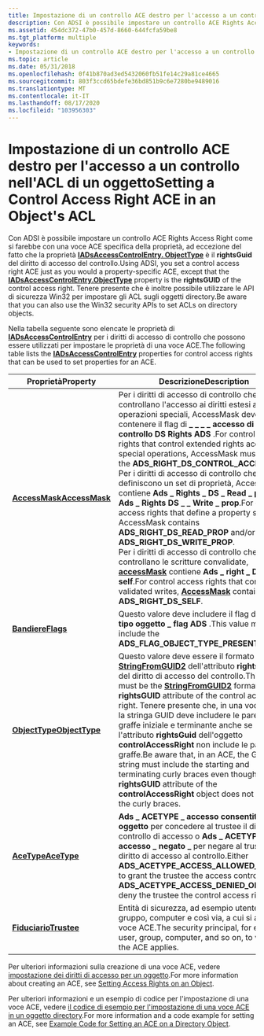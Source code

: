 ```yaml
---
title: Impostazione di un controllo ACE destro per l'accesso a un controllo nell'ACL di un oggetto
description: Con ADSI è possibile impostare un controllo ACE Rights Access Right come si farebbe con una voce ACE specifica della proprietà, ad eccezione del fatto che la proprietà IADsAccessControlEntry. ObjectType è il rightsGUID del diritto di accesso del controllo.
ms.assetid: 454dc372-47b0-457d-8660-644fcfa59be8
ms.tgt_platform: multiple
keywords:
- Impostazione di un controllo ACE destro per l'accesso a un controllo nell'ACL di un oggetto
ms.topic: article
ms.date: 05/31/2018
ms.openlocfilehash: 0f41b870ad3ed5432060fb51fe14c29a81ce4665
ms.sourcegitcommit: 803f3ccd65bdefe36bd851b9c6e7280be9489016
ms.translationtype: MT
ms.contentlocale: it-IT
ms.lasthandoff: 08/17/2020
ms.locfileid: "103956303"
---
```

# <a name="setting-a-control-access-right-ace-in-an-objects-acl"></a><span data-ttu-id="2473a-104">Impostazione di un controllo ACE destro per l'accesso a un controllo nell'ACL di un oggetto</span><span class="sxs-lookup"><span data-stu-id="2473a-104">Setting a Control Access Right ACE in an Object's ACL</span></span>

<span data-ttu-id="2473a-105">Con ADSI è possibile impostare un controllo ACE Rights Access Right come si farebbe con una voce ACE specifica della proprietà, ad eccezione del fatto che la proprietà [**IADsAccessControlEntry. ObjectType**](/windows/desktop/ADSI/iadsaccesscontrolentry-property-methods) è il **rightsGuid** del diritto di accesso del controllo.</span><span class="sxs-lookup"><span data-stu-id="2473a-105">Using ADSI, you set a control access right ACE just as you would a property-specific ACE, except that the [**IADsAccessControlEntry.ObjectType**](/windows/desktop/ADSI/iadsaccesscontrolentry-property-methods) property is the **rightsGUID** of the control access right.</span></span> <span data-ttu-id="2473a-106">Tenere presente che è inoltre possibile utilizzare le API di sicurezza Win32 per impostare gli ACL sugli oggetti directory.</span><span class="sxs-lookup"><span data-stu-id="2473a-106">Be aware that you can also use the Win32 security APIs to set ACLs on directory objects.</span></span>

<span data-ttu-id="2473a-107">Nella tabella seguente sono elencate le proprietà di [**IADsAccessControlEntry**](/windows/desktop/api/iads/nn-iads-iadsaccesscontrolentry) per i diritti di accesso di controllo che possono essere utilizzati per impostare le proprietà di una voce ACE.</span><span class="sxs-lookup"><span data-stu-id="2473a-107">The following table lists the [**IADsAccessControlEntry**](/windows/desktop/api/iads/nn-iads-iadsaccesscontrolentry) properties for control access rights that can be used to set properties for an ACE.</span></span>



| <span data-ttu-id="2473a-108">Proprietà</span><span class="sxs-lookup"><span data-stu-id="2473a-108">Property</span></span>                                                       | <span data-ttu-id="2473a-109">Descrizione</span><span class="sxs-lookup"><span data-stu-id="2473a-109">Description</span></span>                                                                                                                                                                                                                                                                                                                                                                                                                                                                                  |
|----------------------------------------------------------------|----------------------------------------------------------------------------------------------------------------------------------------------------------------------------------------------------------------------------------------------------------------------------------------------------------------------------------------------------------------------------------------------------------------------------------------------------------------------------------------------|
| [<span data-ttu-id="2473a-110">**AccessMask**</span><span class="sxs-lookup"><span data-stu-id="2473a-110">**AccessMask**</span></span>](/windows/desktop/ADSI/iadsaccesscontrolentry-property-methods) | <span data-ttu-id="2473a-111">Per i diritti di accesso di controllo che controllano l'accesso ai diritti estesi alle operazioni speciali, AccessMask deve contenere il flag di **\_ \_ \_ \_ accesso di controllo DS Rights ADS** .</span><span class="sxs-lookup"><span data-stu-id="2473a-111">For control access rights that control extended rights access to special operations, AccessMask must contain the **ADS\_RIGHT\_DS\_CONTROL\_ACCESS** flag.</span></span> <span data-ttu-id="2473a-112">Per i diritti di accesso di controllo che definiscono un set di proprietà, AccessMask contiene **Ads \_ Rights \_ DS \_ Read \_ prop** e/o **Ads \_ Rights DS \_ \_ Write \_ prop**.</span><span class="sxs-lookup"><span data-stu-id="2473a-112">For control access rights that define a property set, AccessMask contains **ADS\_RIGHT\_DS\_READ\_PROP** and/or **ADS\_RIGHT\_DS\_WRITE\_PROP**.</span></span><br/> <span data-ttu-id="2473a-113">Per i diritti di accesso di controllo che controllano le scritture convalidate, [**accessMask**](/windows/desktop/ADSI/iadsaccesscontrolentry-property-methods) contiene **Ads \_ right \_ DS \_ self**.</span><span class="sxs-lookup"><span data-stu-id="2473a-113">For control access rights that control validated writes, [**AccessMask**](/windows/desktop/ADSI/iadsaccesscontrolentry-property-methods) contains **ADS\_RIGHT\_DS\_SELF**.</span></span><br/> |
| [<span data-ttu-id="2473a-114">**Bandiere**</span><span class="sxs-lookup"><span data-stu-id="2473a-114">**Flags**</span></span>](/windows/desktop/ADSI/iadsaccesscontrolentry-property-methods)      | <span data-ttu-id="2473a-115">Questo valore deve includere il flag di **\_ \_ \_ tipo oggetto \_ flag ADS** .</span><span class="sxs-lookup"><span data-stu-id="2473a-115">This value must include the **ADS\_FLAG\_OBJECT\_TYPE\_PRESENT** flag.</span></span>                                                                                                                                                                                                                                                                                                                                                                                                                       |
| [<span data-ttu-id="2473a-116">**ObjectType**</span><span class="sxs-lookup"><span data-stu-id="2473a-116">**ObjectType**</span></span>](/windows/desktop/ADSI/iadsaccesscontrolentry-property-methods) | <span data-ttu-id="2473a-117">Questo valore deve essere il formato [**StringFromGUID2**](/windows/win32/api/combaseapi/nf-combaseapi-stringfromguid2) dell'attributo **rightsGuid** del diritto di accesso del controllo.</span><span class="sxs-lookup"><span data-stu-id="2473a-117">This value must be the [**StringFromGUID2**](/windows/win32/api/combaseapi/nf-combaseapi-stringfromguid2) format of the **rightsGUID** attribute of the control access right.</span></span> <span data-ttu-id="2473a-118">Tenere presente che, in una voce ACE, la stringa GUID deve includere le parentesi graffe iniziale e terminante anche se l'attributo **rightsGuid** dell'oggetto **controlAccessRight** non include le parentesi graffe.</span><span class="sxs-lookup"><span data-stu-id="2473a-118">Be aware that, in an ACE, the GUID string must include the starting and terminating curly braces even though the **rightsGUID** attribute of the **controlAccessRight** object does not include the curly braces.</span></span>                                                                                                                                     |
| [<span data-ttu-id="2473a-119">**AceType**</span><span class="sxs-lookup"><span data-stu-id="2473a-119">**AceType**</span></span>](/windows/desktop/ADSI/iadsaccesscontrolentry-property-methods)    | <span data-ttu-id="2473a-120">**Ads \_ ACETYPE \_ accesso consentito all' \_ \_ oggetto** per concedere al trustee il diritto di controllo di accesso o **Ads \_ ACETYPE \_ accesso \_ negato \_** per negare al trustee il diritto di accesso al controllo.</span><span class="sxs-lookup"><span data-stu-id="2473a-120">Either **ADS\_ACETYPE\_ACCESS\_ALLOWED\_OBJECT** to grant the trustee the access control right or **ADS\_ACETYPE\_ACCESS\_DENIED\_OBJECT** to deny the trustee the control access right.</span></span>                                                                                                                                                                                                                                                                                                     |
| [<span data-ttu-id="2473a-121">**Fiduciario**</span><span class="sxs-lookup"><span data-stu-id="2473a-121">**Trustee**</span></span>](/windows/desktop/ADSI/iadsaccesscontrolentry-property-methods)    | <span data-ttu-id="2473a-122">Entità di sicurezza, ad esempio utente, gruppo, computer e così via, a cui si applica la voce ACE.</span><span class="sxs-lookup"><span data-stu-id="2473a-122">The security principal, for example user, group, computer, and so on, to which the ACE applies.</span></span>                                                                                                                                                                                                                                                                                                                                                                                              |



 

<span data-ttu-id="2473a-123">Per ulteriori informazioni sulla creazione di una voce ACE, vedere [impostazione dei diritti di accesso per un oggetto](setting-access-rights-on-an-object.md).</span><span class="sxs-lookup"><span data-stu-id="2473a-123">For more information about creating an ACE, see [Setting Access Rights on an Object](setting-access-rights-on-an-object.md).</span></span>

<span data-ttu-id="2473a-124">Per ulteriori informazioni e un esempio di codice per l'impostazione di una voce ACE, vedere [il codice di esempio per l'impostazione di una voce ACE in un oggetto directory](example-code-for-setting-an-ace-on-a-directory-object.md).</span><span class="sxs-lookup"><span data-stu-id="2473a-124">For more information and a code example for setting an ACE, see [Example Code for Setting an ACE on a Directory Object](example-code-for-setting-an-ace-on-a-directory-object.md).</span></span>

 

